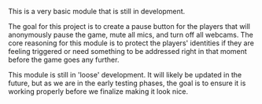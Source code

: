 This is a very basic module that is still in development. 

The goal for this project is to create a pause button for the players that will anonymously pause the game, mute all mics, and turn off all webcams. The core reasoning for this module is to protect the players' identities if they are feeling triggered or need something to be addressed right in that moment before the game goes any further.

This module is still in 'loose' development. It will likely be updated in the future, but as we are in the early testing phases, the goal is to ensure it is working properly before we finalize making it look nice. 
